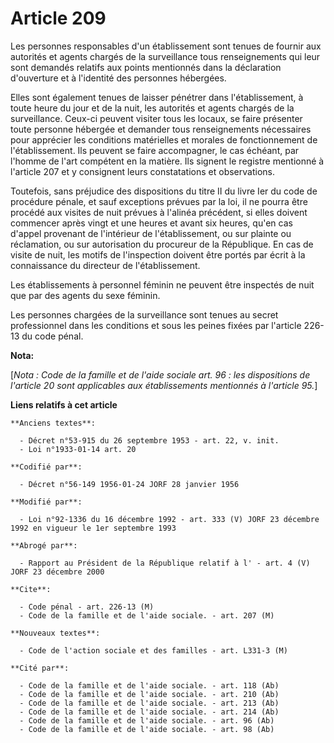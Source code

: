 # Article 209

Les personnes responsables d'un établissement sont tenues de fournir aux autorités et agents chargés de la surveillance tous
renseignements qui leur sont demandés relatifs aux points mentionnés dans la déclaration d'ouverture et à l'identité des
personnes hébergées.

Elles sont également tenues de laisser pénétrer dans l'établissement, à toute heure du jour et de la nuit, les autorités et
agents chargés de la surveillance. Ceux-ci peuvent visiter tous les locaux, se faire présenter toute personne hébergée et
demander tous renseignements nécessaires pour apprécier les conditions matérielles et morales de fonctionnement de
l'établissement. Ils peuvent se faire accompagner, le cas échéant, par l'homme de l'art compétent en la matière. Ils signent
le registre mentionné à l'article 207 et y consignent leurs constatations et observations.

Toutefois, sans préjudice des dispositions du titre II du livre Ier du code de procédure pénale, et sauf exceptions prévues
par la loi, il ne pourra être procédé aux visites de nuit prévues à l'alinéa précédent, si elles doivent commencer après
vingt et une heures et avant six heures, qu'en cas d'appel provenant de l'intérieur de l'établissement, ou sur plainte ou
réclamation, ou sur autorisation du procureur de la République. En cas de visite de nuit, les motifs de l'inspection doivent
être portés par écrit à la connaissance du directeur de l'établissement.

Les établissements à personnel féminin ne peuvent être inspectés de nuit que par des agents du sexe féminin.

Les personnes chargées de la surveillance sont tenues au secret professionnel dans les conditions et sous les peines fixées
par l'article 226-13 du code pénal.

**Nota:**

[*Nota : Code de la famille et de l'aide sociale art. 96 : les dispositions de l'article 20  sont applicables aux
établissements mentionnés à l'article 95.*]

**Liens relatifs à cet article**

	**Anciens textes**:

	  - Décret n°53-915 du 26 septembre 1953 - art. 22, v. init.
	  - Loi n°1933-01-14 art. 20

	**Codifié par**:

	  - Décret n°56-149 1956-01-24 JORF 28 janvier 1956

	**Modifié par**:

	  - Loi n°92-1336 du 16 décembre 1992 - art. 333 (V) JORF 23 décembre 1992 en vigueur le 1er septembre 1993

	**Abrogé par**:

	  - Rapport au Président de la République relatif à l' - art. 4 (V) JORF 23 décembre 2000

	**Cite**:

	  - Code pénal - art. 226-13 (M)
	  - Code de la famille et de l'aide sociale. - art. 207 (M)

	**Nouveaux textes**:

	  - Code de l'action sociale et des familles - art. L331-3 (M)

	**Cité par**:

	  - Code de la famille et de l'aide sociale. - art. 118 (Ab)
	  - Code de la famille et de l'aide sociale. - art. 210 (Ab)
	  - Code de la famille et de l'aide sociale. - art. 213 (Ab)
	  - Code de la famille et de l'aide sociale. - art. 214 (Ab)
	  - Code de la famille et de l'aide sociale. - art. 96 (Ab)
	  - Code de la famille et de l'aide sociale. - art. 98 (Ab)
